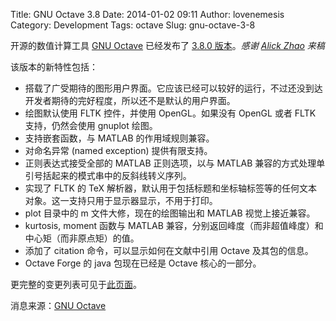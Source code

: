 Title: GNU Octave 3.8
Date: 2014-01-02 09:11
Author: lovenemesis
Category: Development
Tags: octave
Slug: gnu-octave-3-8

开源的数值计算工具 [GNU Octave](http://www.gnu.org/software/octave/index.html) 已经发布了 [3.8.0 版本](http://ftp.gnu.org/gnu/octave/)。*感谢 [Alick Zhao](https://fedoraproject.org/wiki/User:Alick) 来稿*

<!-- PELICAN_END_SUMMARY -->

该版本的新特性包括：

- 搭载了广受期待的图形用户界面。它应该已经可以较好的运行，不过还没到达开发者期待的完好程度，所以还不是默认的用户界面。  
- 绘图默认使用 FLTK 控件，并使用 OpenGL。如果没有 OpenGL 或者 FLTK 支持，仍然会使用 gnuplot 绘图。  
- 支持嵌套函数，与 MATLAB 的作用域规则兼容。  
- 对命名异常 (named exception) 提供有限支持。  
- 正则表达式接受全部的 MATLAB 正则选项，以与 MATLAB 兼容的方式处理单引号括起来的模式串中的反斜线转义序列。  
- 实现了 FLTK 的 TeX 解析器，默认用于包括标题和坐标轴标签等的任何文本对象。这一支持只用于显示器显示，不用于打印。  
- plot 目录中的 m 文件大修，现在的绘图输出和 MATLAB 视觉上接近兼容。  
- kurtosis, moment 函数与 MATLAB 兼容，分别返回峰度（而非超值峰度）和中心矩（而非原点矩）的值。  
- 添加了 citation 命令，可以显示如何在文献中引用 Octave 及其包的信息。  
- Octave Forge 的 java 包现在已经是 Octave 核心的一部分。

更完整的变更列表可见于[此页面](http://www.gnu.org/software/octave/NEWS-3.8.html)。

消息来源：[GNU Octave](http://www.gnu.org/software/octave/index.html)
